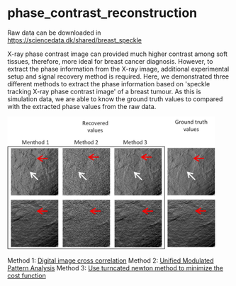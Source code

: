# phase_contrast_reconstruction
Raw data can be downloaded in https://sciencedata.dk/shared/breast_speckle


X-ray phase contrast image can provided much higher contrast among soft tissues, therefore, more ideal for breast cancer diagnosis. However, to extract the phase information from the X-ray image, additional experimental setup and signal recovery method is required. Here, we demonstrated three different methods to extract the phase information based on 'speckle tracking X-ray phase contrast image' of a breast tumour. As this is simulation data, we are able to know the ground truth values to compared with the extracted phase values from the raw data. 

<img src=Github_phasecontrast.jpg height = 300>

Method 1: [Digital image cross correlation](phase_contrast_reconstruction/phase_contrast_reconstruction/Cross_cor_main.py)
Method 2: [Unified Modulated Pattern Analysis](https://github.com/pierrethibault/UMPA)
Method 3: [Use turncated newton method to minimize the cost function](phase_contrast_reconstruction/Iterative_cal.py)

